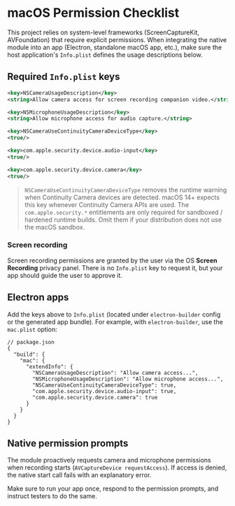 # macOS Permission Checklist

This project relies on system-level frameworks (ScreenCaptureKit, AVFoundation) that require explicit permissions. When integrating the native module into an app (Electron, standalone macOS app, etc.), make sure the host application's `Info.plist` defines the usage descriptions below.

## Required `Info.plist` keys

```xml
<key>NSCameraUsageDescription</key>
<string>Allow camera access for screen recording companion video.</string>

<key>NSMicrophoneUsageDescription</key>
<string>Allow microphone access for audio capture.</string>

<key>NSCameraUseContinuityCameraDeviceType</key>
<true/>

<key>com.apple.security.device.audio-input</key>
<true/>

<key>com.apple.security.device.camera</key>
<true/>
```

> `NSCameraUseContinuityCameraDeviceType` removes the runtime warning when Continuity Camera devices are detected. macOS 14+ expects this key whenever Continuity Camera APIs are used.
> The `com.apple.security.*` entitlements are only required for sandboxed / hardened runtime builds. Omit them if your distribution does not use the macOS sandbox.

### Screen recording

Screen recording permissions are granted by the user via the OS **Screen Recording** privacy panel. There is no `Info.plist` key to request it, but your app should guide the user to approve it.

## Electron apps

Add the keys above to `Info.plist` (located under `electron-builder` config or the generated app bundle). For example, with `electron-builder`, use the `mac.plist` option:

```jsonc
// package.json
{
  "build": {
    "mac": {
      "extendInfo": {
        "NSCameraUsageDescription": "Allow camera access...",
        "NSMicrophoneUsageDescription": "Allow microphone access...",
        "NSCameraUseContinuityCameraDeviceType": true,
        "com.apple.security.device.audio-input": true,
        "com.apple.security.device.camera": true
      }
    }
  }
}
```

## Native permission prompts

The module proactively requests camera and microphone permissions when recording starts (`AVCaptureDevice requestAccess`). If access is denied, the native start call fails with an explanatory error.

Make sure to run your app once, respond to the permission prompts, and instruct testers to do the same.
